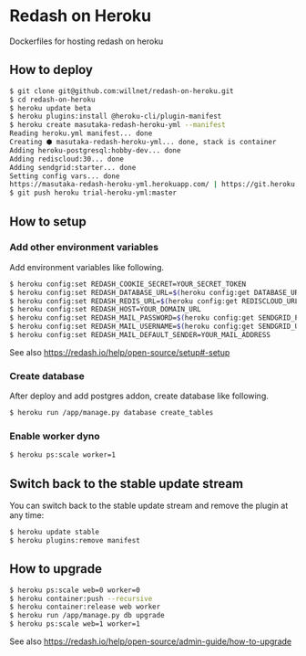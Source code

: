 # Redash on Heroku

Dockerfiles for hosting redash on heroku

## How to deploy

```sh
$ git clone git@github.com:willnet/redash-on-heroku.git
$ cd redash-on-heroku
$ heroku update beta
$ heroku plugins:install @heroku-cli/plugin-manifest
$ heroku create masutaka-redash-heroku-yml --manifest
Reading heroku.yml manifest... done
Creating ⬢ masutaka-redash-heroku-yml... done, stack is container
Adding heroku-postgresql:hobby-dev... done
Adding rediscloud:30... done
Adding sendgrid:starter... done
Setting config vars... done
https://masutaka-redash-heroku-yml.herokuapp.com/ | https://git.heroku.com/masutaka-redash-heroku-yml.git
$ git push heroku trial-heroku-yml:master
```

## How to setup

### Add other environment variables

Add environment variables like following.

```sh
$ heroku config:set REDASH_COOKIE_SECRET=YOUR_SECRET_TOKEN
$ heroku config:set REDASH_DATABASE_URL=$(heroku config:get DATABASE_URL)
$ heroku config:set REDASH_REDIS_URL=$(heroku config:get REDISCLOUD_URL)
$ heroku config:set REDASH_HOST=YOUR_DOMAIN_URL
$ heroku config:set REDASH_MAIL_PASSWORD=$(heroku config:get SENDGRID_PASSWORD)
$ heroku config:set REDASH_MAIL_USERNAME=$(heroku config:get SENDGRID_USERNAME)
$ heroku config:set REDASH_MAIL_DEFAULT_SENDER=YOUR_MAIL_ADDRESS
```

See also https://redash.io/help/open-source/setup#-setup

### Create database

After deploy and add postgres addon, create database like following.

```sh
$ heroku run /app/manage.py database create_tables
```

### Enable worker dyno

```sh
$ heroku ps:scale worker=1
```

## Switch back to the stable update stream

You can switch back to the stable update stream and remove the plugin at any time:

```sh
$ heroku update stable
$ heroku plugins:remove manifest
```

## How to upgrade

```sh
$ heroku ps:scale web=0 worker=0
$ heroku container:push --recursive
$ heroku container:release web worker
$ heroku run /app/manage.py db upgrade
$ heroku ps:scale web=1 worker=1
```

See also https://redash.io/help/open-source/admin-guide/how-to-upgrade
